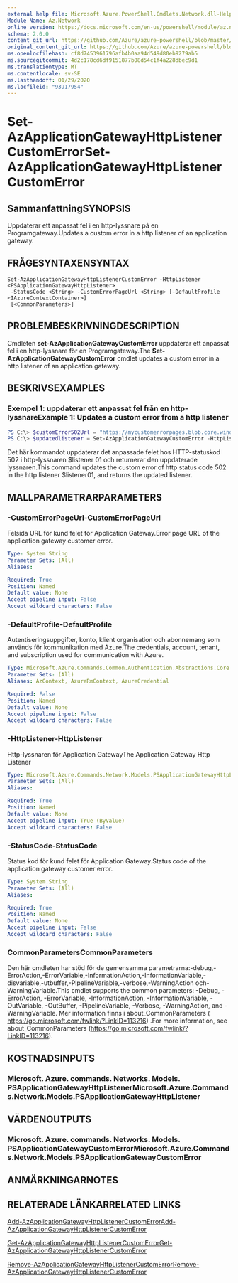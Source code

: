 ```yaml
---
external help file: Microsoft.Azure.PowerShell.Cmdlets.Network.dll-Help.xml
Module Name: Az.Network
online version: https://docs.microsoft.com/en-us/powershell/module/az.network/set-azapplicationgatewayhttplistenercustomerror
schema: 2.0.0
content_git_url: https://github.com/Azure/azure-powershell/blob/master/src/Network/Network/help/Set-AzApplicationGatewayHttpListenerCustomError.md
original_content_git_url: https://github.com/Azure/azure-powershell/blob/master/src/Network/Network/help/Set-AzApplicationGatewayHttpListenerCustomError.md
ms.openlocfilehash: cf8d7453961796afb4b0aa94d549d80eb9279ab5
ms.sourcegitcommit: 4d2c178cd6df9151877b08d54c1f4a228dbec9d1
ms.translationtype: MT
ms.contentlocale: sv-SE
ms.lasthandoff: 01/29/2020
ms.locfileid: "93917954"
---
```

# <span data-ttu-id="a07c7-101">Set-AzApplicationGatewayHttpListenerCustomError</span><span class="sxs-lookup"><span data-stu-id="a07c7-101">Set-AzApplicationGatewayHttpListenerCustomError</span></span>

## <span data-ttu-id="a07c7-102">Sammanfattning</span><span class="sxs-lookup"><span data-stu-id="a07c7-102">SYNOPSIS</span></span>
<span data-ttu-id="a07c7-103">Uppdaterar ett anpassat fel i en http-lyssnare på en Programgateway.</span><span class="sxs-lookup"><span data-stu-id="a07c7-103">Updates a custom error in a http listener of an application gateway.</span></span>

## <span data-ttu-id="a07c7-104">FRÅGESYNTAXEN</span><span class="sxs-lookup"><span data-stu-id="a07c7-104">SYNTAX</span></span>

```
Set-AzApplicationGatewayHttpListenerCustomError -HttpListener <PSApplicationGatewayHttpListener>
 -StatusCode <String> -CustomErrorPageUrl <String> [-DefaultProfile <IAzureContextContainer>]
 [<CommonParameters>]
```

## <span data-ttu-id="a07c7-105">PROBLEMBESKRIVNING</span><span class="sxs-lookup"><span data-stu-id="a07c7-105">DESCRIPTION</span></span>
<span data-ttu-id="a07c7-106">Cmdleten **set-AzApplicationGatewayCustomError** uppdaterar ett anpassat fel i en http-lyssnare för en Programgateway.</span><span class="sxs-lookup"><span data-stu-id="a07c7-106">The **Set-AzApplicationGatewayCustomError** cmdlet updates a custom error in a http listener of an application gateway.</span></span>

## <span data-ttu-id="a07c7-107">BESKRIVS</span><span class="sxs-lookup"><span data-stu-id="a07c7-107">EXAMPLES</span></span>

### <span data-ttu-id="a07c7-108">Exempel 1: uppdaterar ett anpassat fel från en http-lyssnare</span><span class="sxs-lookup"><span data-stu-id="a07c7-108">Example 1: Updates a custom error from a http listener</span></span>
```powershell
PS C:\> $customError502Url = "https://mycustomerrorpages.blob.core.windows.net/errorpages/502.htm"
PS C:\> $updatedlistener = Set-AzApplicationGatewayCustomError -HttpListener $listener01 -StatusCode HttpStatus502 -CustomErrorPageUrl $customError502Url
```

<span data-ttu-id="a07c7-109">Det här kommandot uppdaterar det anpassade felet hos HTTP-statuskod 502 i http-lyssnaren $listener 01 och returnerar den uppdaterade lyssnaren.</span><span class="sxs-lookup"><span data-stu-id="a07c7-109">This command updates the custom error of http status code 502 in the http listener $listener01, and returns the updated listener.</span></span>

## <span data-ttu-id="a07c7-110">MALLPARAMETRAR</span><span class="sxs-lookup"><span data-stu-id="a07c7-110">PARAMETERS</span></span>

### <span data-ttu-id="a07c7-111">-CustomErrorPageUrl</span><span class="sxs-lookup"><span data-stu-id="a07c7-111">-CustomErrorPageUrl</span></span>
<span data-ttu-id="a07c7-112">Felsida URL för kund felet för Application Gateway.</span><span class="sxs-lookup"><span data-stu-id="a07c7-112">Error page URL of the application gateway customer error.</span></span>

```yaml
Type: System.String
Parameter Sets: (All)
Aliases:

Required: True
Position: Named
Default value: None
Accept pipeline input: False
Accept wildcard characters: False
```

### <span data-ttu-id="a07c7-113">-DefaultProfile</span><span class="sxs-lookup"><span data-stu-id="a07c7-113">-DefaultProfile</span></span>
<span data-ttu-id="a07c7-114">Autentiseringsuppgifter, konto, klient organisation och abonnemang som används för kommunikation med Azure.</span><span class="sxs-lookup"><span data-stu-id="a07c7-114">The credentials, account, tenant, and subscription used for communication with Azure.</span></span>

```yaml
Type: Microsoft.Azure.Commands.Common.Authentication.Abstractions.Core.IAzureContextContainer
Parameter Sets: (All)
Aliases: AzContext, AzureRmContext, AzureCredential

Required: False
Position: Named
Default value: None
Accept pipeline input: False
Accept wildcard characters: False
```

### <span data-ttu-id="a07c7-115">-HttpListener</span><span class="sxs-lookup"><span data-stu-id="a07c7-115">-HttpListener</span></span>
<span data-ttu-id="a07c7-116">Http-lyssnaren för Application Gateway</span><span class="sxs-lookup"><span data-stu-id="a07c7-116">The Application Gateway Http Listener</span></span>

```yaml
Type: Microsoft.Azure.Commands.Network.Models.PSApplicationGatewayHttpListener
Parameter Sets: (All)
Aliases:

Required: True
Position: Named
Default value: None
Accept pipeline input: True (ByValue)
Accept wildcard characters: False
```

### <span data-ttu-id="a07c7-117">-StatusCode</span><span class="sxs-lookup"><span data-stu-id="a07c7-117">-StatusCode</span></span>
<span data-ttu-id="a07c7-118">Status kod för kund felet för Application Gateway.</span><span class="sxs-lookup"><span data-stu-id="a07c7-118">Status code of the application gateway customer error.</span></span>

```yaml
Type: System.String
Parameter Sets: (All)
Aliases:

Required: True
Position: Named
Default value: None
Accept pipeline input: False
Accept wildcard characters: False
```

### <span data-ttu-id="a07c7-119">CommonParameters</span><span class="sxs-lookup"><span data-stu-id="a07c7-119">CommonParameters</span></span>
<span data-ttu-id="a07c7-120">Den här cmdleten har stöd för de gemensamma parametrarna:-debug,-ErrorAction,-ErrorVariable,-InformationAction,-InformationVariable,-disvariable,-utbuffer,-PipelineVariable,-verbose,-WarningAction och-WarningVariable.</span><span class="sxs-lookup"><span data-stu-id="a07c7-120">This cmdlet supports the common parameters: -Debug, -ErrorAction, -ErrorVariable, -InformationAction, -InformationVariable, -OutVariable, -OutBuffer, -PipelineVariable, -Verbose, -WarningAction, and -WarningVariable.</span></span> <span data-ttu-id="a07c7-121">Mer information finns i about_CommonParameters ( https://go.microsoft.com/fwlink/?LinkID=113216) .</span><span class="sxs-lookup"><span data-stu-id="a07c7-121">For more information, see about_CommonParameters (https://go.microsoft.com/fwlink/?LinkID=113216).</span></span>

## <span data-ttu-id="a07c7-122">KOSTNADS</span><span class="sxs-lookup"><span data-stu-id="a07c7-122">INPUTS</span></span>

### <span data-ttu-id="a07c7-123">Microsoft. Azure. commands. Networks. Models. PSApplicationGatewayHttpListener</span><span class="sxs-lookup"><span data-stu-id="a07c7-123">Microsoft.Azure.Commands.Network.Models.PSApplicationGatewayHttpListener</span></span>

## <span data-ttu-id="a07c7-124">VÄRDEN</span><span class="sxs-lookup"><span data-stu-id="a07c7-124">OUTPUTS</span></span>

### <span data-ttu-id="a07c7-125">Microsoft. Azure. commands. Networks. Models. PSApplicationGatewayCustomError</span><span class="sxs-lookup"><span data-stu-id="a07c7-125">Microsoft.Azure.Commands.Network.Models.PSApplicationGatewayCustomError</span></span>

## <span data-ttu-id="a07c7-126">ANMÄRKNINGAR</span><span class="sxs-lookup"><span data-stu-id="a07c7-126">NOTES</span></span>

## <span data-ttu-id="a07c7-127">RELATERADE LÄNKAR</span><span class="sxs-lookup"><span data-stu-id="a07c7-127">RELATED LINKS</span></span>

[<span data-ttu-id="a07c7-128">Add-AzApplicationGatewayHttpListenerCustomError</span><span class="sxs-lookup"><span data-stu-id="a07c7-128">Add-AzApplicationGatewayHttpListenerCustomError</span></span>](./Add-AzApplicationGatewayHttpListenerCustomError.md)

[<span data-ttu-id="a07c7-129">Get-AzApplicationGatewayHttpListenerCustomError</span><span class="sxs-lookup"><span data-stu-id="a07c7-129">Get-AzApplicationGatewayHttpListenerCustomError</span></span>](./Get-AzApplicationGatewayHttpListenerCustomError.md)

[<span data-ttu-id="a07c7-130">Remove-AzApplicationGatewayHttpListenerCustomError</span><span class="sxs-lookup"><span data-stu-id="a07c7-130">Remove-AzApplicationGatewayHttpListenerCustomError</span></span>](./Remove-AzApplicationGatewayHttpListenerCustomError.md)
